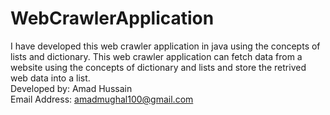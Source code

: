 # WebCrawlerApplication
I have developed this web crawler application in java using the concepts of lists and dictionary. This web crawler application can fetch data from a website using the concepts of dictionary and lists and store the retrived web data into a list.<br/>
Developed by: Amad Hussain<br/>
Email Address: amadmughal100@gmail.com
